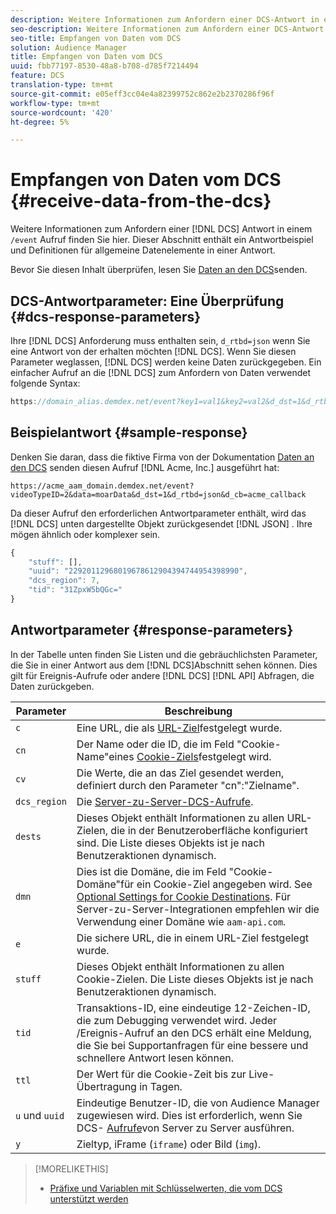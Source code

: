 ```yaml
---
description: Weitere Informationen zum Anfordern einer DCS-Antwort in einem /Ereignis-Aufruf finden Sie hier. Dieser Abschnitt enthält ein Antwortbeispiel und Definitionen für allgemeine Datenelemente in einer Antwort.
seo-description: Weitere Informationen zum Anfordern einer DCS-Antwort in einem /Ereignis-Aufruf finden Sie hier. Dieser Abschnitt enthält ein Antwortbeispiel und Definitionen für allgemeine Datenelemente in einer Antwort.
seo-title: Empfangen von Daten vom DCS
solution: Audience Manager
title: Empfangen von Daten vom DCS
uuid: fbb77197-8530-48a8-b708-d785f7214494
feature: DCS
translation-type: tm+mt
source-git-commit: e05eff3cc04e4a82399752c862e2b2370286f96f
workflow-type: tm+mt
source-wordcount: '420'
ht-degree: 5%

---
```



# Empfangen von Daten vom DCS {#receive-data-from-the-dcs}

Weitere Informationen zum Anfordern einer [!DNL DCS] Antwort in einem `/event` Aufruf finden Sie hier. Dieser Abschnitt enthält ein Antwortbeispiel und Definitionen für allgemeine Datenelemente in einer Antwort.

Bevor Sie diesen Inhalt überprüfen, lesen Sie [Daten an den DCS](../../../api/dcs-intro/dcs-event-calls/dcs-url-send.md)senden.

## DCS-Antwortparameter: Eine Überprüfung {#dcs-response-parameters}

Ihre [!DNL DCS] Anforderung muss enthalten sein, `d_rtbd=json` wenn Sie eine Antwort von der erhalten möchten [!DNL DCS]. Wenn Sie diesen Parameter weglassen, [!DNL DCS] werden keine Daten zurückgegeben. Ein einfacher Aufruf an die [!DNL DCS] zum Anfordern von Daten verwendet folgende Syntax:

```js
https://domain_alias.demdex.net/event?key1=val1&key2=val2&d_dst=1&d_rtbd=json&d_cb=callback
```

## Beispielantwort {#sample-response}

Denken Sie daran, dass die fiktive Firma von der Dokumentation [Daten an den DCS](../../../api/dcs-intro/dcs-event-calls/dcs-url-send.md) senden diesen Aufruf [!DNL Acme, Inc.] ausgeführt hat:

`https://acme_aam_domain.demdex.net/event?videoTypeID=2&data=moarData&d_dst=1&d_rtbd=json&d_cb=acme_callback`

Da dieser Aufruf den erforderlichen Antwortparameter enthält, wird das [!DNL DCS] unten dargestellte Objekt zurückgesendet [!DNL JSON] . Ihre mögen ähnlich oder komplexer sein.

```js
{
    "stuff": [],
    "uuid": "22920112968019678612904394744954398990",
    "dcs_region": 7,
    "tid": "31ZpxW5bQGc="
}
```

## Antwortparameter {#response-parameters}

In der Tabelle unten finden Sie Listen und die gebräuchlichsten Parameter, die Sie in einer Antwort aus dem [!DNL DCS]Abschnitt sehen können. Dies gilt für Ereignis-Aufrufe oder andere [!DNL DCS] [!DNL API] Abfragen, die Daten zurückgeben.

| Parameter | Beschreibung |
|--- |--- |
| `c` | Eine URL, die als [URL-Ziel](../../../features/destinations/create-url-destination.md)festgelegt wurde. |
| `cn` | Der Name oder die ID, die im Feld &quot;Cookie-Name&quot;eines [Cookie-Ziels](../../../features/destinations/create-cookie-destination.md)festgelegt wird. |
| `cv` | Die Werte, die an das Ziel gesendet werden, definiert durch den Parameter &quot;cn&quot;:&quot;Zielname&quot;. |
| `dcs_region` | Die [Server-zu-Server-DCS-Aufrufe](../../../api/dcs-intro/dcs-api-reference/dcs-regions.md). |
| `dests` | Dieses Objekt enthält Informationen zu allen URL-Zielen, die in der Benutzeroberfläche konfiguriert sind. Die Liste dieses Objekts ist je nach Benutzeraktionen dynamisch. |
| `dmn` | Dies ist die Domäne, die im Feld &quot;Cookie-Domäne&quot;für ein Cookie-Ziel angegeben wird. See [Optional Settings for Cookie Destinations](../../../features/destinations/cookie-destination-options.md).  Für Server-zu-Server-Integrationen empfehlen wir die Verwendung einer Domäne wie `aam-api.com`. |
| `e` | Die sichere URL, die in einem URL-Ziel festgelegt wurde. |
| `stuff` | Dieses Objekt enthält Informationen zu allen Cookie-Zielen. Die Liste dieses Objekts ist je nach Benutzeraktionen dynamisch. |
| `tid` | Transaktions-ID, eine eindeutige 12-Zeichen-ID, die zum Debugging verwendet wird. Jeder /Ereignis-Aufruf an den DCS erhält eine Meldung, die Sie bei Supportanfragen für eine bessere und schnellere Antwort lesen können. |
| `ttl` | Der Wert für die Cookie-Zeit bis zur Live-Übertragung in Tagen. |
| `u` und `uuid` | Eindeutige Benutzer-ID, die von Audience Manager zugewiesen wird. Dies ist erforderlich, wenn Sie DCS- [Aufrufe](../../../api/dcs-intro/dcs-s2s/dcs-s2s-calls.md)von Server zu Server ausführen. |
| `y` | Zieltyp, iFrame (`iframe`) oder Bild (`img`). |

>[!MORELIKETHIS]
>
>* [Präfixe und Variablen mit Schlüsselwerten, die vom DCS unterstützt werden](../../../api/dcs-intro/dcs-api-reference/dcs-keys.md)

